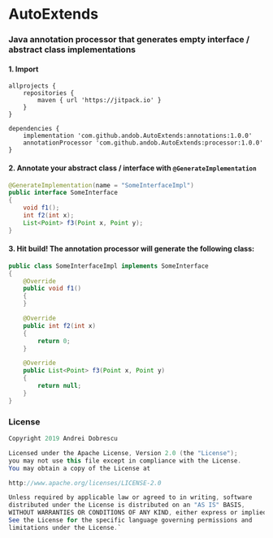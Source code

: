 # AutoExtends

### Java annotation processor that generates empty interface / abstract class implementations

#### 1. Import

```
allprojects {
    repositories {
        maven { url 'https://jitpack.io' }
    }
}
```
```
dependencies {
    implementation 'com.github.andob.AutoExtends:annotations:1.0.0'
    annotationProcessor 'com.github.andob.AutoExtends:processor:1.0.0'
}
```

#### 2. Annotate your abstract class / interface with ``@GenerateImplementation``

```java
@GenerateImplementation(name = "SomeInterfaceImpl")
public interface SomeInterface
{
    void f1();
    int f2(int x);
    List<Point> f3(Point x, Point y);
}
```

#### 3. Hit build! The annotation processor will generate the following class:

```java
public class SomeInterfaceImpl implements SomeInterface
{
    @Override
    public void f1()
    {
    }

    @Override
    public int f2(int x)
    {
        return 0;
    }

    @Override
    public List<Point> f3(Point x, Point y)
    {
        return null;
    }
}
```

### License

```java
Copyright 2019 Andrei Dobrescu

Licensed under the Apache License, Version 2.0 (the "License");
you may not use this file except in compliance with the License.
You may obtain a copy of the License at

http://www.apache.org/licenses/LICENSE-2.0

Unless required by applicable law or agreed to in writing, software
distributed under the License is distributed on an "AS IS" BASIS,
WITHOUT WARRANTIES OR CONDITIONS OF ANY KIND, either express or implied.
See the License for the specific language governing permissions and
limitations under the License.`
```
